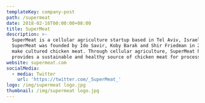 ```yaml
---
templateKey: company-post
path: /supermeat
date: 2018-02-16T00:00:00+08:00
title: SuperMeat
description: >-
  SuperMeat is a cellular agriculture startup based in Tel Aviv, Israel.
  SuperMeat was founded by Ido Savir, Koby Barak and Shir Friedman in 2015 to
  make cultured chicken meat. Through cellular agriculture, SuperMeat hopes to
  provides a sustainable and healthy source of chicken meat for processed foods.
website: supermeat.com
socialMedia:
  - media: Twitter
    url: 'https://twitter.com/_SuperMeat_'
logo: /img/supermeat logo.jpg
thumbnail: /img/supermeat logo.jpg
---
```


